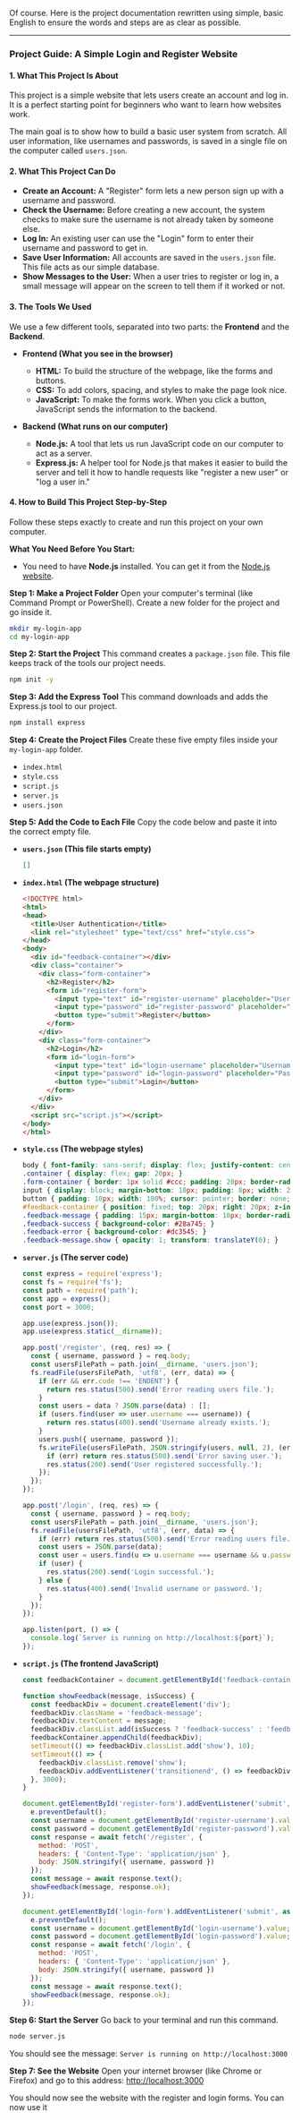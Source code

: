 Of course. Here is the project documentation rewritten using simple, basic English to ensure the words and steps are as clear as possible.

***

### **Project Guide: A Simple Login and Register Website**

#### **1. What This Project Is About**

This project is a simple website that lets users create an account and log in. It is a perfect starting point for beginners who want to learn how websites work.

The main goal is to show how to build a basic user system from scratch. All user information, like usernames and passwords, is saved in a single file on the computer called `users.json`.

#### **2. What This Project Can Do**

*   **Create an Account:** A "Register" form lets a new person sign up with a username and password.
*   **Check the Username:** Before creating a new account,
 the system checks to make sure the username is not already taken by someone else.
*   **Log In:** An existing user can use the "Login" form to enter their username and password to get in.
*   **Save User Information:** All accounts are saved in the `users.json` file. This file acts as our simple database.
*   **Show Messages to the User:** When a user tries to register or log in, a small message will appear on the screen to tell them if it worked or not.

#### **3. The Tools We Used**

We use a few different tools, separated into two parts: the **Frontend** and the **Backend**.

*   **Frontend (What you see in the browser)**
    *   **HTML:** To build the structure of the webpage, like the forms and buttons.
    *   **CSS:** To add colors, spacing, and styles to make the page look nice.
    *   **JavaScript:** To make the forms work. When you click a button, JavaScript sends the information to the backend.

*   **Backend (What runs on our computer)**
    *   **Node.js:** A tool that lets us run JavaScript code on our computer to act as a server.
    *   **Express.js:** A helper tool for Node.js that makes it easier to build the server and tell it how to handle requests like "register a new user" or "log a user in."

#### **4. How to Build This Project Step-by-Step**

Follow these steps exactly to create and run this project on your own computer.

**What You Need Before You Start:**
*   You need to have **Node.js** installed. You can get it from the [Node.js website](https://nodejs.org/).

**Step 1: Make a Project Folder**
Open your computer's terminal (like Command Prompt or PowerShell). Create a new folder for the project and go inside it.
```bash
mkdir my-login-app
cd my-login-app
```

**Step 2: Start the Project**
This command creates a `package.json` file. This file keeps track of the tools our project needs.
```bash
npm init -y
```

**Step 3: Add the Express Tool**
This command downloads and adds the Express.js tool to our project.
```bash
npm install express
```

**Step 4: Create the Project Files**
Create these five empty files inside your `my-login-app` folder.
*   `index.html`
*   `style.css`
*   `script.js`
*   `server.js`
*   `users.json`

**Step 5: Add the Code to Each File**
Copy the code below and paste it into the correct empty file.

*   **`users.json` (This file starts empty)**
    ```json
    []
    ```

*   **`index.html` (The webpage structure)**
    ```html
    <!DOCTYPE html>
    <html>
    <head>
      <title>User Authentication</title>
      <link rel="stylesheet" type="text/css" href="style.css">
    </head>
    <body>
      <div id="feedback-container"></div>
      <div class="container">
        <div class="form-container">
          <h2>Register</h2>
          <form id="register-form">
            <input type="text" id="register-username" placeholder="Username" required>
            <input type="password" id="register-password" placeholder="Password" required>
            <button type="submit">Register</button>
          </form>
        </div>
        <div class="form-container">
          <h2>Login</h2>
          <form id="login-form">
            <input type="text" id="login-username" placeholder="Username" required>
            <input type="password" id="login-password" placeholder="Password" required>
            <button type="submit">Login</button>
          </form>
        </div>
      </div>
      <script src="script.js"></script>
    </body>
    </html>
    ```

*   **`style.css` (The webpage styles)**
    ```css
    body { font-family: sans-serif; display: flex; justify-content: center; align-items: center; height: 100vh; margin: 0; background-color: #f4f4f4; }
    .container { display: flex; gap: 20px; }
    .form-container { border: 1px solid #ccc; padding: 20px; border-radius: 5px; background-color: white; box-shadow: 0 0 10px rgba(0,0,0,0.1); }
    input { display: block; margin-bottom: 10px; padding: 8px; width: 200px; }
    button { padding: 10px; width: 100%; cursor: pointer; border: none; background-color: #5cb85c; color: white; border-radius: 3px; }
    #feedback-container { position: fixed; top: 20px; right: 20px; z-index: 1000; }
    .feedback-message { padding: 15px; margin-bottom: 10px; border-radius: 5px; color: white; min-width: 250px; text-align: center; font-size: 16px; opacity: 0; transform: translateY(-20px); transition: opacity 0.5s, transform 0.5s; }
    .feedback-success { background-color: #28a745; }
    .feedback-error { background-color: #dc3545; }
    .feedback-message.show { opacity: 1; transform: translateY(0); }
    ```

*   **`server.js` (The server code)**
    ```javascript
    const express = require('express');
    const fs = require('fs');
    const path = require('path');
    const app = express();
    const port = 3000;

    app.use(express.json());
    app.use(express.static(__dirname));

    app.post('/register', (req, res) => {
      const { username, password } = req.body;
      const usersFilePath = path.join(__dirname, 'users.json');
      fs.readFile(usersFilePath, 'utf8', (err, data) => {
        if (err && err.code !== 'ENOENT') {
          return res.status(500).send('Error reading users file.');
        }
        const users = data ? JSON.parse(data) : [];
        if (users.find(user => user.username === username)) {
          return res.status(400).send('Username already exists.');
        }
        users.push({ username, password });
        fs.writeFile(usersFilePath, JSON.stringify(users, null, 2), (err) => {
          if (err) return res.status(500).send('Error saving user.');
          res.status(200).send('User registered successfully.');
        });
      });
    });

    app.post('/login', (req, res) => {
      const { username, password } = req.body;
      const usersFilePath = path.join(__dirname, 'users.json');
      fs.readFile(usersFilePath, 'utf8', (err, data) => {
        if (err) return res.status(500).send('Error reading users file.');
        const users = JSON.parse(data);
        const user = users.find(u => u.username === username && u.password === password);
        if (user) {
          res.status(200).send('Login successful.');
        } else {
          res.status(400).send('Invalid username or password.');
        }
      });
    });

    app.listen(port, () => {
      console.log(`Server is running on http://localhost:${port}`);
    });
    ```

*   **`script.js` (The frontend JavaScript)**
    ```javascript
    const feedbackContainer = document.getElementById('feedback-container');

    function showFeedback(message, isSuccess) {
      const feedbackDiv = document.createElement('div');
      feedbackDiv.className = 'feedback-message';
      feedbackDiv.textContent = message;
      feedbackDiv.classList.add(isSuccess ? 'feedback-success' : 'feedback-error');
      feedbackContainer.appendChild(feedbackDiv);
      setTimeout(() => feedbackDiv.classList.add('show'), 10);
      setTimeout(() => {
        feedbackDiv.classList.remove('show');
        feedbackDiv.addEventListener('transitionend', () => feedbackDiv.remove());
      }, 3000);
    }

    document.getElementById('register-form').addEventListener('submit', async (e) => {
      e.preventDefault();
      const username = document.getElementById('register-username').value;
      const password = document.getElementById('register-password').value;
      const response = await fetch('/register', {
        method: 'POST',
        headers: { 'Content-Type': 'application/json' },
        body: JSON.stringify({ username, password })
      });
      const message = await response.text();
      showFeedback(message, response.ok);
    });

    document.getElementById('login-form').addEventListener('submit', async (e) => {
      e.preventDefault();
      const username = document.getElementById('login-username').value;
      const password = document.getElementById('login-password').value;
      const response = await fetch('/login', {
        method: 'POST',
        headers: { 'Content-Type': 'application/json' },
        body: JSON.stringify({ username, password })
      });
      const message = await response.text();
      showFeedback(message, response.ok);
    });
    ```

**Step 6: Start the Server**
Go back to your terminal and run this command.
```bash
node server.js
```
You should see the message: `Server is running on http://localhost:3000`

**Step 7: See the Website**
Open your internet browser (like Chrome or Firefox) and go to this address:
[http://localhost:3000](http://localhost:3000)

You should now see the website with the register and login forms. You can now use it